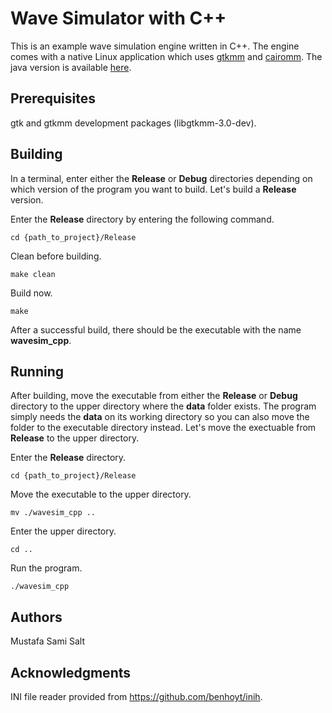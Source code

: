 # Wave Simulator with C++
This is an example wave simulation engine written in C++. The engine comes with a native Linux application which uses [gtkmm](https://www.gtkmm.org/) and [cairomm](https://www.cairographics.org/cairomm/). The java version is available [here](https://github.com/mss1451/wavesim_java).
## Prerequisites
gtk and gtkmm development packages (libgtkmm-3.0-dev).
## Building
In a terminal, enter either the **Release** or **Debug** directories depending on which version of the program you want to build. Let's build a **Release** version.

Enter the **Release** directory by entering the following command.

```cd {path_to_project}/Release```

Clean before building.

```make clean```

Build now.

```make```

After a successful build, there should be the executable with the name **wavesim_cpp**.
## Running
After building, move the executable from either the **Release** or **Debug** directory to the upper directory where the **data** folder exists. The program simply needs the **data** on its working directory so you can also move the folder to the executable directory instead. Let's move the exectuable from **Release** to the upper directory.

Enter the **Release** directory.

```cd {path_to_project}/Release```

Move the executable to the upper directory.

```mv ./wavesim_cpp ..```

Enter the upper directory.

```cd ..```

Run the program.

```./wavesim_cpp```
## Authors
Mustafa Sami Salt
## Acknowledgments
INI file reader provided from https://github.com/benhoyt/inih.
